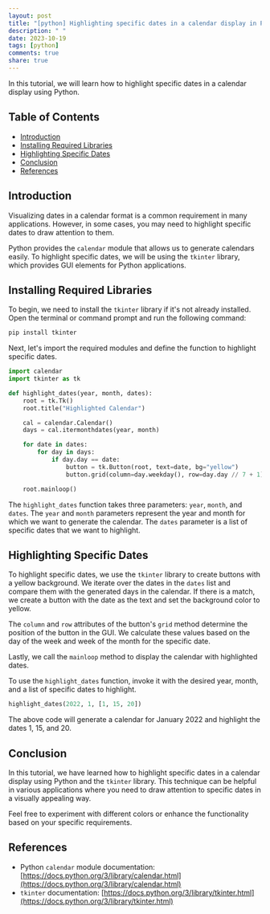 ```yaml
---
layout: post
title: "[python] Highlighting specific dates in a calendar display in Python"
description: " "
date: 2023-10-19
tags: [python]
comments: true
share: true
---
```


In this tutorial, we will learn how to highlight specific dates in a calendar display using Python.

## Table of Contents
- [Introduction](#introduction)
- [Installing Required Libraries](#installing-required-libraries)
- [Highlighting Specific Dates](#highlighting-specific-dates)
- [Conclusion](#conclusion)
- [References](#references)

## Introduction

Visualizing dates in a calendar format is a common requirement in many applications. However, in some cases, you may need to highlight specific dates to draw attention to them.

Python provides the `calendar` module that allows us to generate calendars easily. To highlight specific dates, we will be using the `tkinter` library, which provides GUI elements for Python applications.

## Installing Required Libraries

To begin, we need to install the `tkinter` library if it's not already installed. Open the terminal or command prompt and run the following command:

```bash
pip install tkinter
```

Next, let's import the required modules and define the function to highlight specific dates.

```python
import calendar
import tkinter as tk

def highlight_dates(year, month, dates):
    root = tk.Tk()
    root.title("Highlighted Calendar")

    cal = calendar.Calendar()
    days = cal.itermonthdates(year, month)

    for date in dates:
        for day in days:
            if day.day == date:
                button = tk.Button(root, text=date, bg="yellow")
                button.grid(column=day.weekday(), row=day.day // 7 + 1)

    root.mainloop()
```

The `highlight_dates` function takes three parameters: `year`, `month`, and `dates`. The `year` and `month` parameters represent the year and month for which we want to generate the calendar. The `dates` parameter is a list of specific dates that we want to highlight.

## Highlighting Specific Dates

To highlight specific dates, we use the `tkinter` library to create buttons with a yellow background. We iterate over the dates in the `dates` list and compare them with the generated days in the calendar. If there is a match, we create a button with the date as the text and set the background color to yellow.

The `column` and `row` attributes of the button's `grid` method determine the position of the button in the GUI. We calculate these values based on the day of the week and week of the month for the specific date.

Lastly, we call the `mainloop` method to display the calendar with highlighted dates.

To use the `highlight_dates` function, invoke it with the desired year, month, and a list of specific dates to highlight.

```python
highlight_dates(2022, 1, [1, 15, 20])
```

The above code will generate a calendar for January 2022 and highlight the dates 1, 15, and 20.

## Conclusion

In this tutorial, we have learned how to highlight specific dates in a calendar display using Python and the `tkinter` library. This technique can be helpful in various applications where you need to draw attention to specific dates in a visually appealing way.

Feel free to experiment with different colors or enhance the functionality based on your specific requirements.

## References

- Python `calendar` module documentation: [https://docs.python.org/3/library/calendar.html](https://docs.python.org/3/library/calendar.html)
- `tkinter` documentation: [https://docs.python.org/3/library/tkinter.html](https://docs.python.org/3/library/tkinter.html)